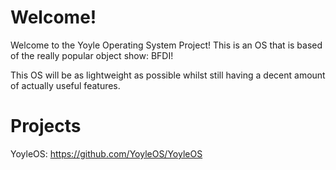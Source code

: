 # Welcome!
Welcome to the Yoyle Operating System Project! This is an
OS that is based of the really popular object show: BFDI!

This OS will be as lightweight as possible whilst still
having a decent amount of actually useful features.

# Projects
YoyleOS: https://github.com/YoyleOS/YoyleOS
